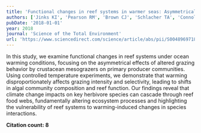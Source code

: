 ```yaml
---
title: 'Functional changes in reef systems in warmer seas: Asymmetrical effects of altered grazing by a widespread crustacean mesograzer'
authors: ['Jinks KI', 'Pearson RM', 'Brown CJ', 'Schlacher TA', 'Connolly RM']
pubDate: '2018-01-01'
year: 2018
journal: 'Science of the Total Environment'
url: 'https://www.sciencedirect.com/science/article/abs/pii/S0048969718325348?via%3Dihub'
---
```


In this study, we examine functional changes in reef systems under ocean warming conditions, focusing on the asymmetrical effects of altered grazing behavior by crustacean mesograzers on primary producer communities. Using controlled temperature experiments, we demonstrate that warming disproportionately affects grazing intensity and selectivity, leading to shifts in algal community composition and reef function. Our findings reveal that climate change impacts on key herbivore species can cascade through reef food webs, fundamentally altering ecosystem processes and highlighting the vulnerability of reef systems to warming-induced changes in species interactions.

**Citation count: 8**
